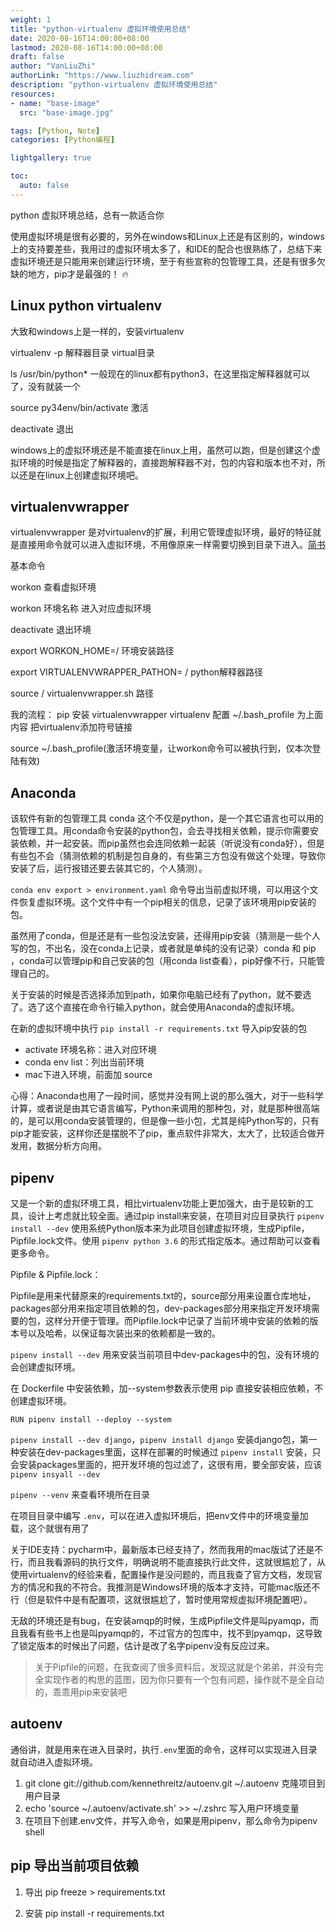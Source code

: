 ```yaml
---
weight: 1
title: "python-virtualenv 虚拟环境使用总结"
date: 2020-08-16T14:00:00+08:00
lastmod: 2020-08-16T14:00:00+08:00
draft: false
author: "VanLiuZhi"
authorLink: "https://www.liuzhidream.com"
description: "python-virtualenv 虚拟环境使用总结"
resources:
- name: "base-image"
  src: "base-image.jpg"

tags: [Python, Note]
categories: [Python编程]

lightgallery: true

toc:
  auto: false
---
```


python 虚拟环境总结，总有一款适合你

使用虚拟环境是很有必要的，另外在windows和Linux上还是有区别的，windows上的支持要差些，我用过的虚拟环境太多了，和IDE的配合也很熟练了，总结下来虚拟环境还是只能用来创建运行环境，至于有些宣称的包管理工具，还是有很多欠缺的地方，pip才是最强的！ :fire:

<!-- more -->

## Linux python virtualenv

大致和windows上是一样的，安装virtualenv

virtualenv -p 解释器目录 virtual目录

ls /usr/bin/python*  一般现在的linux都有python3，在这里指定解释器就可以了，没有就装一个

source py34env/bin/activate  激活

deactivate  退出    

windows上的虚拟环境还是不能直接在linux上用，虽然可以跑，但是创建这个虚拟环境的时候是指定了解释器的，直接跑解释器不对，包的内容和版本也不对，所以还是在linux上创建虚拟环境吧。

## virtualenvwrapper 

virtualenvwrapper 是对virtualenv的扩展，利用它管理虚拟环境，最好的特征就是直接用命令就可以进入虚拟环境，不用像原来一样需要切换到目录下进入。[简书](https://www.jianshu.com/p/9f47a9801329)

基本命令

workon   查看虚拟环境

workon  环境名称  进入对应虚拟环境

deactivate 退出环境

export WORKON_HOME=/  环境安装路径

export VIRTUALENVWRAPPER_PATHON= /  python解释器路径

source  /  virtualenvwrapper.sh  路径

我的流程： pip 安装  virtualenvwrapper  virtualenv  配置  ~/.bash_profile 为上面内容  把virtualenv添加符号链接

source ~/.bash_profile(激活环境变量，让workon命令可以被执行到，仅本次登陆有效)

## Anaconda

该软件有新的包管理工具 conda 这个不仅是python，是一个其它语言也可以用的包管理工具。用conda命令安装的python包，会去寻找相关依赖，提示你需要安装依赖，并一起安装。而pip虽然也会连同依赖一起装（听说没有conda好），但是有些包不会（猜测依赖的机制是包自身的，有些第三方包没有做这个处理，导致你安装了后，运行报错还要去装其它的，个人猜测）。

`conda env export > environment.yaml` 命令导出当前虚拟环境，可以用这个文件恢复虚拟环境。这个文件中有一个pip相关的信息，记录了该环境用pip安装的包。    

虽然用了conda，但是还是有一些包没法安装，还得用pip安装（猜测是一些个人写的包，不出名，没在conda上记录，或者就是单纯的没有记录）conda 和 pip ，conda可以管理pip和自己安装的包（用conda list查看），pip好像不行，只能管理自己的。

关于安装的时候是否选择添加到path，如果你电脑已经有了python，就不要选了。选了这个直接在命令行输入python，就会使用Anaconda的虚拟环境。

在新的虚拟环境中执行 `pip install -r requirements.txt` 导入pip安装的包

- activate 环境名称：进入对应环境    
- conda env list：列出当前环境
- mac下进入环境，前面加 source

心得：Anaconda也用了一段时间，感觉并没有网上说的那么强大，对于一些科学计算，或者说是由其它语言编写，Python来调用的那种包，对，就是那种很高端的，是可以用conda安装管理的，但是像一些小包，尤其是纯Python写的，只有pip才能安装，这样你还是摆脱不了pip，重点软件非常大，太大了，比较适合做开发用，数据分析方向用。

## pipenv

又是一个新的虚拟环境工具，相比virtualenv功能上更加强大，由于是较新的工具，设计上考虑就比较全面。通过pip install来安装，在项目对应目录执行 `pipenv install --dev` 使用系统Python版本来为此项目创建虚拟环境，生成Pipfile，Pipfile.lock文件。使用 `pipenv python 3.6` 的形式指定版本。通过帮助可以查看更多命令。

Pipfile & Pipfile.lock：

Pipfile是用来代替原来的requirements.txt的，source部分用来设置仓库地址，packages部分用来指定项目依赖的包，dev-packages部分用来指定开发环境需要的包，这样分开便于管理。而Pipfile.lock中记录了当前环境中安装的依赖的版本号以及哈希，以保证每次装出来的依赖都是一致的。

`pipenv install --dev` 用来安装当前项目中dev-packages中的包，没有环境的会创建虚拟环境。

在 Dockerfile 中安装依赖，加--system参数表示使用 pip 直接安装相应依赖，不创建虚拟环境。

`RUN pipenv install --deploy --system`

`pipenv install --dev django`，`pipenv install django` 安装django包，第一种安装在dev-packages里面，这样在部署的时候通过 `pipenv install` 安装，只会安装packages里面的，把开发环境的包过滤了，这很有用，要全部安装，应该 `pipenv insyall --dev`

`pipenv --venv` 来查看环境所在目录

在项目目录中编写 `.env`，可以在进入虚拟环境后，把env文件中的环境变量加载，这个就很有用了

关于IDE支持：pycharm中，最新版本已经支持了，然而我用的mac版试了还是不行，而且我看源码的执行文件，明确说明不能直接执行此文件，这就很尴尬了，从使用virtualenv的经验来看，配置操作是没问题的，而且我查了官方文档，发现官方的情况和我的不符合。我推测是Windows环境的版本才支持，可能mac版还不行（但是软件中是有配置项，这就很尴尬了，暂时使用常规虚拟环境配置吧）。

无敌的环境还是有bug，在安装amqp的时候，生成Pipfile文件是叫pyamqp，而且我看有些书上也是叫pyamqp的，不过官方的包库中，找不到pyamqp，这导致了锁定版本的时候出了问题，估计是改了名字pipenv没有反应过来。

>关于Pipfile的问题，在我查阅了很多资料后，发现这就是个弟弟，并没有完全实现作者的构思的蓝图，因为你只要有一个包有问题，操作就不是全自动的，乖乖用pip来安装吧

## autoenv

通俗讲，就是用来在进入目录时，执行`.env`里面的命令，这样可以实现进入目录就自动进入虚拟环境。

1. git clone git://github.com/kennethreitz/autoenv.git ~/.autoenv  克隆项目到用户目录
2. echo 'source ~/.autoenv/activate.sh' >> ~/.zshrc  写入用户环境变量
3. 在项目下创建.env文件，并写入命令，如果是用pipenv，那么命令为pipenv shell

## pip 导出当前项目依赖

1. 导出
pip freeze > requirements.txt

2. 安装
pip install -r requirements.txt